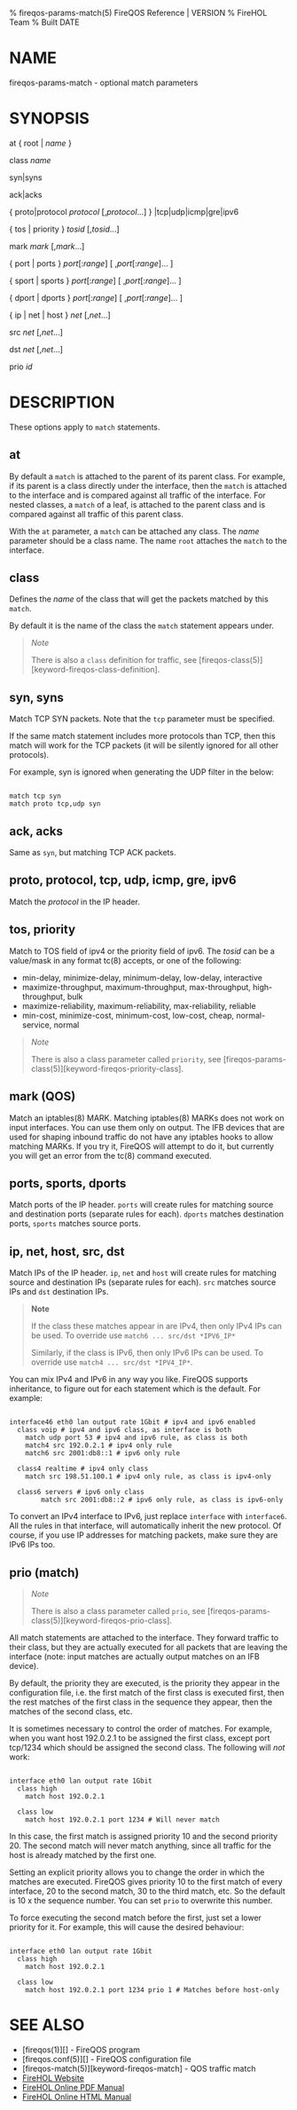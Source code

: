 % fireqos-params-match(5) FireQOS Reference | VERSION
% FireHOL Team
% Built DATE

# NAME

fireqos-params-match - optional match parameters

<!--
extra-manpage: fireqos-match-params.5
extra-manpage: fireqos-at.5
extra-manpage: fireqos-syn.5
extra-manpage: fireqos-syns.5
extra-manpage: fireqos-ack.5
extra-manpage: fireqos-acks.5
extra-manpage: fireqos-proto.5
extra-manpage: fireqos-protocol.5
extra-manpage: fireqos-tcp.5
extra-manpage: fireqos-udp.5
extra-manpage: fireqos-icmp.5
extra-manpage: fireqos-gre.5
extra-manpage: fireqos-ipv6.5
extra-manpage: fireqos-tos.5
extra-manpage: fireqos-priority.5
extra-manpage: fireqos-mark.5
extra-manpage: fireqos-port.5
extra-manpage: fireqos-ports.5
extra-manpage: fireqos-sport.5
extra-manpage: fireqos-sports.5
extra-manpage: fireqos-dport.5
extra-manpage: fireqos-dports.5
extra-manpage: fireqos-ip.5
extra-manpage: fireqos-net.5
extra-manpage: fireqos-host.5
extra-manpage: fireqos-src.5
extra-manpage: fireqos-dst.5
extra-manpage: fireqos-prio.5
  -->

# SYNOPSIS

at { root | *name* }

class *name*

syn|syns

ack|acks

{ proto|protocol *protocol* [,*protocol*...] } |tcp|udp|icmp|gre|ipv6

{ tos | priority } *tosid* [,*tosid*...]

mark *mark* [,*mark*...]

{ port | ports } *port*[:*range*] [ ,*port*[:*range*]... ]

{ sport | sports } *port*[:*range*] [ ,*port*[:*range*]... ]

{ dport | dports } *port*[:*range*] [ ,*port*[:*range*]... ]

{ ip | net | host } *net* [,*net*...]

src *net* [,*net*...]

dst *net* [,*net*...]

prio *id*

# DESCRIPTION

These options apply to `match` statements.

## at

By default a `match` is attached to the parent of its parent class.
For example, if its parent is a class directly under the interface,
then the `match` is attached to the interface and is compared
against all traffic of the interface. For nested classes, a `match`
of a leaf, is attached to the parent class and is compared against
all traffic of this parent class.

With the `at` parameter, a `match` can be attached any class. The
*name* parameter should be a class name. The name `root` attaches the
`match` to the interface.

## class

Defines the *name* of the class that will get the packets matched by
this `match`.

By default it is the name of the class the `match` statement appears
under.

> *Note*
>
> There is also a `class` definition for traffic, see
> [fireqos-class(5)][keyword-fireqos-class-definition].

## syn, syns

Match TCP SYN packets. Note that the `tcp` parameter must be specified.

If the same match statement includes more protocols than TCP, then
this match will work for the TCP packets (it will be silently
ignored for all other protocols).

For example, syn is ignored when generating the UDP filter in the
below:

~~~~

match tcp syn
match proto tcp,udp syn
~~~~

## ack, acks

Same as `syn`, but matching TCP ACK packets.

## proto, protocol, tcp, udp, icmp, gre, ipv6

Match the *protocol* in the IP header.

## tos, priority

Match to TOS field of ipv4 or the priority field of ipv6. The
*tosid* can be a value/mask in any format tc(8) accepts, or one of
the following:

* min-delay, minimize-delay, minimum-delay, low-delay, interactive
* maximize-throughput, maximum-throughput, max-throughput, high-throughput,
  bulk
* maximize-reliability, maximum-reliability, max-reliability, reliable
* min-cost, minimize-cost, minimum-cost, low-cost, cheap, normal-service,
  normal

> *Note*
>
> There is also a class parameter called `priority`, see
> [fireqos-params-class(5)][keyword-fireqos-priority-class].

## mark (QOS)

Match an iptables(8) MARK. Matching iptables(8) MARKs does not work on
input interfaces. You can use them only on output. The IFB devices
that are used for shaping inbound traffic do not have any iptables
hooks to allow matching MARKs. If you try it, FireQOS will attempt
to do it, but currently you will get an error from the tc(8) command
executed.

## ports, sports, dports

Match ports of the IP header. `ports` will create rules for matching
source and destination ports (separate rules for each). `dports`
matches destination ports, `sports` matches source ports.

## ip, net, host, src, dst

Match IPs of the IP header. `ip`, `net` and `host` will create rules
for matching source and destination IPs (separate rules for each).
`src` matches source IPs and `dst` destination IPs.

> **Note**
>
> If the class these matches appear in are IPv4, then only IPv4 IPs
> can be used. To override use `match6 ... src/dst *IPV6_IP*`
>
> Similarly, if the class is IPv6, then only IPv6 IPs can be used.
> To override use `match4 ... src/dst *IPV4_IP*`.

You can mix IPv4 and IPv6 in any way you like. FireQOS supports
inheritance, to figure out for each statement which is the
default. For example:

~~~~

interface46 eth0 lan output rate 1Gbit # ipv4 and ipv6 enabled
  class voip # ipv4 and ipv6 class, as interface is both
    match udp port 53 # ipv4 and ipv6 rule, as class is both
    match4 src 192.0.2.1 # ipv4 only rule
    match6 src 2001:db8::1 # ipv6 only rule

  class4 realtime # ipv4 only class
    match src 198.51.100.1 # ipv4 only rule, as class is ipv4-only

  class6 servers # ipv6 only class
        match src 2001:db8::2 # ipv6 only rule, as class is ipv6-only
~~~~

To convert an IPv4 interface to IPv6, just replace `interface`
with `interface6`. All the rules in that interface, will
automatically inherit the new protocol. Of course, if you use IP
addresses for matching packets, make sure they are IPv6 IPs too.

## prio (match)

> *Note*
>
> There is also a class parameter called `prio`, see
> [fireqos-params-class(5)][keyword-fireqos-prio-class].

All match statements are attached to the interface. They forward
traffic to their class, but they are actually executed for all
packets that are leaving the interface (note: input matches are
actually output matches on an IFB device).

By default, the priority they are executed, is the priority they
appear in the configuration file, i.e. the first match of the first
class is executed first, then the rest matches of the first class in
the sequence they appear, then the matches of the second class, etc.

It is sometimes necessary to control the order of matches. For
example, when you want host 192.0.2.1 to be assigned the first
class, except port tcp/1234 which should be assigned the second
class. The following will *not* work:

~~~~

interface eth0 lan output rate 1Gbit
  class high
    match host 192.0.2.1

  class low
    match host 192.0.2.1 port 1234 # Will never match
~~~~

In this case, the first match is assigned priority 10 and the second
priority 20. The second match will never match anything, since all
traffic for the host is already matched by the first one.

Setting an explicit priority allows you to change the order in which
the matches are executed. FireQOS gives priority 10 to the first
match of every interface, 20 to the second match, 30 to the third
match, etc. So the default is 10 x the sequence number. You can set
`prio` to overwrite this number.

To force executing the second match before the first, just set a
lower priority for it. For example, this will cause the desired
behaviour:

~~~~

interface eth0 lan output rate 1Gbit
  class high
    match host 192.0.2.1

  class low
    match host 192.0.2.1 port 1234 prio 1 # Matches before host-only
~~~~

# SEE ALSO

* [fireqos(1)][] - FireQOS program
* [fireqos.conf(5)][] - FireQOS configuration file
* [fireqos-match(5)][keyword-fireqos-match] - QOS traffic match
* [FireHOL Website](http://firehol.org/)
* [FireHOL Online PDF Manual](http://firehol.org/firehol-manual.pdf)
* [FireHOL Online HTML Manual](http://firehol.org/manual)
